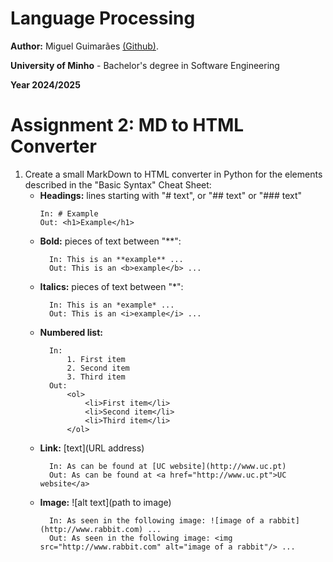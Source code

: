 # Language Processing

**Author:** Miguel Guimarães [(Github)](https://github.com/miguel-amg).

**University of Minho** - Bachelor's degree in Software Engineering

**Year 2024/2025**

# Assignment 2: MD to HTML Converter
1. Create a small MarkDown to HTML converter in Python for the elements described in the "Basic Syntax" Cheat Sheet:
    - **Headings:** lines starting with "# text", or "## text" or "### text"
        ```
        In: # Example
        Out: <h1>Example</h1>
        ```
    - **Bold:** pieces of text between "**":
      ```
        In: This is an **example** ...
        Out: This is an <b>example</b> ...
      ```
    - **Italics:** pieces of text between "*":
      ```
        In: This is an *example* ...
        Out: This is an <i>example</i> ...
      ```
    - **Numbered list:**
      ```
        In:
            1. First item
            2. Second item
            3. Third item
        Out:
            <ol>
                <li>First item</li>
                <li>Second item</li>
                <li>Third item</li>
            </ol>
       ```
    - **Link:** [text](URL address)
      ```
        In: As can be found at [UC website](http://www.uc.pt)
        Out: As can be found at <a href="http://www.uc.pt">UC website</a>
      ```
    - **Image:** ![alt text](path to image)
      ```
        In: As seen in the following image: ![image of a rabbit](http://www.rabbit.com) ...
        Out: As seen in the following image: <img src="http://www.rabbit.com" alt="image of a rabbit"/> ...
      ```
